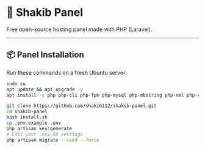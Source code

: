 # 🚀 Shakib Panel

Free open-source hosting panel made with PHP (Laravel).

---

## 📦 Panel Installation

Run these commands on a fresh Ubuntu server:

```bash
sudo su
apt update && apt upgrade -y
apt install -y php php-cli php-fpm php-mysql php-mbstring php-xml php-curl php-bcmath unzip git nginx mysql-server curl composer

git clone https://github.com/shakib112/shakib-panel.git
cd shakib-panel
bash install.sh
cp .env.example .env
php artisan key:generate
# Edit your .env DB settings
php artisan migrate --seed --force
